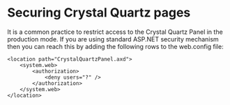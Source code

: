 # Securing Crystal Quartz pages #

It is a common practice to restrict access to the Crystal Quartz Panel in the production mode. If you are using standard ASP.NET security mechanism then you can reach this by adding the following rows to the web.config file:

```
<location path="CrystalQuartzPanel.axd">  
    <system.web>  
        <authorization>  
            <deny users="?" />  
        </authorization>  
    </system.web>  
</location>  
```